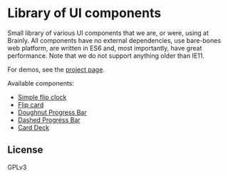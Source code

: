 # Library of UI components

Small library of various UI components that we are, or were, using at Brainly.
All components have no external dependencies, use bare-bones web platform, are written in ES6 and, most importantly, have great performance. Note that we do not support anything older than IE11.

For demos, see the [project page](https://brainly.github.io/ui-components).

Available components:

- [Simple flip clock](components/simple-flip-clock/README.md)
- [Flip card](components/flip-card/README.md)
- [Doughnut Progress Bar](components/doughnut-progress-bar/README.md)
- [Dashed Progress Bar](components/dashed-progress-bar/README.md)
- [Card Deck](components/card-deck/README.md)

## License

GPLv3

